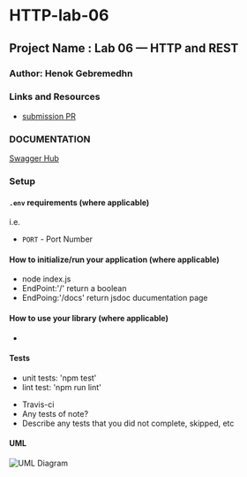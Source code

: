 # HTTP-lab-06

## Project Name : Lab 06 — HTTP and REST

### Author: Henok Gebremedhn

### Links and Resources

- [submission PR](https://github.com/henok-401-javascript/lab-00/pull/2)


### DOCUMENTATION 
[Swagger Hub](https://app.swaggerhub.com/apis-docs/henokLwi/default-title/0.1)


### Setup

#### `.env` requirements (where applicable)

i.e.

- `PORT` - Port Number


#### How to initialize/run your application (where applicable)

 * node index.js
 * EndPoint:'/'
      return a boolean
 * EndPoing:'/docs'
      return jsdoc ducumentation page    

#### How to use your library (where applicable)
 * 
#### Tests


* unit tests: 'npm test'
* lint test: 'npm run lint'

- Travis-ci 
- Any tests of note?
- Describe any tests that you did not complete, skipped, etc

#### UML
![UML Diagram](unfinishedImage)

